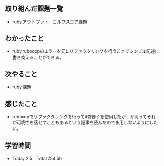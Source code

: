 ## 取り組んだ課題一覧  
- ruby アウトプット　ゴルフスコア課題
## わかったこと
- ruby rubocopのエラーを元にリファクタリングを行うことでシンプル記述に書き換えることができる。
## 次やること  
- ruby 課題
## 感じたこと  
- rubocopでリファクタリングを行ってif修飾子を使用したが、かえってそれが可読性を落とすこともあるという記事を読んだので多用しないようにしたい。
## 学習時間  
- Today 2.5　Total 254.5h
